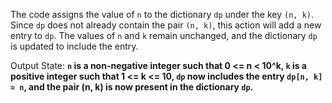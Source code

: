 The code assigns the value of `n` to the dictionary `dp` under the key `(n, k)`. Since `dp` does not already contain the pair `(n, k)`, this action will add a new entry to `dp`. The values of `n` and `k` remain unchanged, and the dictionary `dp` is updated to include the entry.

Output State: **`n` is a non-negative integer such that 0 <= n < 10^k, `k` is a positive integer such that 1 <= k <= 10, `dp` now includes the entry `dp[n, k] = n`, and the pair (n, k) is now present in the dictionary `dp`.**
